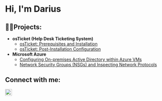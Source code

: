 <h1>Hi, I'm Darius
<h2>👨‍💻Projects:</h2>

- <b>osTicket (Help Desk Ticketing System)</b>
  - [osTicket: Prerequisites and Installation](https://github.com/dariusdjohnson/osticket-prereqs)
  - [osTicket: Post-Installation Configuration](https://github.com/dariusdjohnson/post-install-config)
- <b>Microsoft Azure</b>
  - [Configuring On-premises Active Directory within Azure VMs](https://github.com/DariusDJohnson/configure-ad)
  - [Network Security Groups (NSGs) and Inspecting Network Protocols](https://github.com/DariusDJohnson/azure-network-protocols)

<h2>Connect with me:</h2>

[<img align="left" alt="darius | LinkedIn" width="22px" src="https://cdn.jsdelivr.net/npm/simple-icons@v3/icons/linkedin.svg" />][linkedin]

[linkedin]: www.linkedin.com/in/darius-johnson-351a67215
